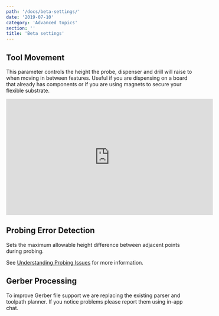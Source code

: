 ```yaml
---
path: '/docs/beta-settings/'
date: '2019-07-10'
category: 'Advanced topics'
section: ''
title: 'Beta settings'
---
```


## Tool Movement

This parameter controls the height the probe, dispenser and drill will raise to when moving in between features. Useful if you are dispensing on a board that already has components or if you are using magnets to secure your flexible substrate.

<div class="media-wrapper">
<iframe width="560" height="315" src="https://www.youtube.com/embed/cIWtAofiJxg" frameborder="0" allow="accelerometer; autoplay; encrypted-media; gyroscope; picture-in-picture" allowfullscreen></iframe>
</div>

## Probing Error Detection

Sets the maximum allowable height difference between adjacent points during probing.

See [Understanding Probing Issues](/docs/understanding-probe-issues/) for more information.

## Gerber Processing

To improve Gerber file support we are replacing the existing parser and toolpath planner. If you notice problems please report them using in-app chat.
